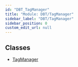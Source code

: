 ```yaml
---
id: "DBT_TagManager"
title: "Module: DBT/TagManager"
sidebar_label: "DBT/TagManager"
sidebar_position: 0
custom_edit_url: null
---
```


## Classes

- [TagManager](../classes/DBT_TagManager.TagManager.md)
